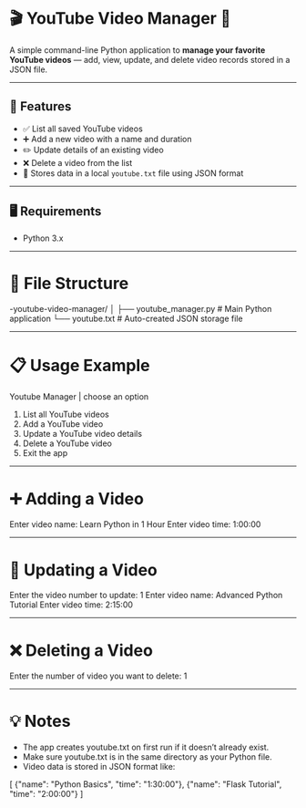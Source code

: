 # 🎬 YouTube Video Manager 📂

A simple command-line Python application to **manage your favorite YouTube videos** — add, view, update, and delete video records stored in a JSON file.

---

## 🧰 Features

- ✅ List all saved YouTube videos
- ➕ Add a new video with a name and duration
- ✏️ Update details of an existing video
- ❌ Delete a video from the list
- 💾 Stores data in a local `youtube.txt` file using JSON format

---

## 🖥️ Requirements

- Python 3.x

---

# 📂 File Structure

-youtube-video-manager/
 │
 ├── youtube_manager.py   # Main Python application
 └── youtube.txt          # Auto-created JSON storage file

---

# 📋 Usage Example

Youtube Manager | choose an option
1. List all YouTube videos
2. Add a YouTube video
3. Update a YouTube video details
4. Delete a YouTube video
5. Exit the app

---

# ➕ Adding a Video

Enter video name: Learn Python in 1 Hour
Enter video time: 1:00:00

---

# 📝 Updating a Video

Enter the video number to update: 1
Enter video name: Advanced Python Tutorial
Enter video time: 2:15:00

---

# ❌ Deleting a Video

Enter the number of video you want to delete: 1

---

# 💡 Notes

- The app creates youtube.txt on first run if it doesn’t already exist.
- Make sure youtube.txt is in the same directory as your Python file.
- Video data is stored in JSON format like:

[
  {"name": "Python Basics", "time": "1:30:00"},
  {"name": "Flask Tutorial", "time": "2:00:00"}
]
